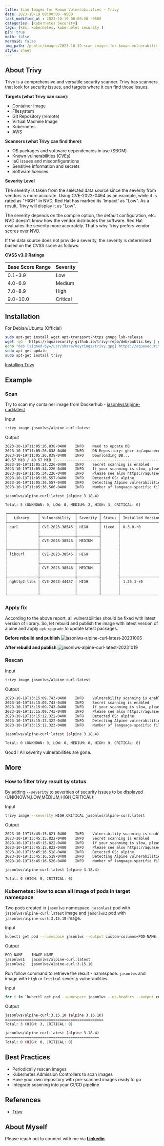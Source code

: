 ```yaml
---
title: Scan Images for Known Vulnerabilities - Trivy
date: 2023-10-19 00:00:00 -0500
last_modified_at : 2023-10-19 00:00:00 -0500
categories: [Kubernetes Security]
tags: [k8s, kubernetes, kubernetes security ]
pin: true
math: false
mermaid: false
img_path: /public/images/2023-10-19-scan-images-for-known-vulnerabilities-trivy
style: sheet
---
```


## About Trivy

Trivy is a comprehensive and versatile security scanner. Trivy has scanners that look for security issues, and targets where it can find those issues.

**Targets (what Trivy can scan)**:

- Container Image
- Filesystem
- Git Repository (remote)
- Virtual Machine Image
- Kubernetes
- AWS

**Scanners (what Trivy can find there)**:

- OS packages and software dependencies in use (SBOM)
- Known vulnerabilities (CVEs)
- IaC issues and misconfigurations
- Sensitive information and secrets
- Software licenses

**Severity Level**

The severity is taken from the selected data source since the severity from vendors is more accurate. Using CVE-2023-0464 as an example, while it is rated as "HIGH" in NVD, Red Hat has marked its 'Impact' as "Low". As a result, Trivy will display it as "Low".

The severity depends on the compile option, the default configuration, etc. NVD doesn't know how the vendor distributes the software. Red Hat evaluates the severity more accurately. That's why Trivy prefers vendor scores over NVD.

If the data source does not provide a severity, the severity is determined based on the CVSS score as follows:

**CVSS v3.0 Ratings**

| Base Score Range | Severity |
| :--- | :--- |
| 0.1-3.9 | Low |
| 4.0-6.9 | Medium |
| 7.0-8.9 | High |
| 9.0-10.0 | Critical |

## Installation

For Debian/Ubuntu (Official)

```bash
sudo apt-get install wget apt-transport-https gnupg lsb-release
wget -qO - https://aquasecurity.github.io/trivy-repo/deb/public.key | gpg --dearmor | sudo tee /usr/share/keyrings/trivy.gpg > /dev/null
echo "deb [signed-by=/usr/share/keyrings/trivy.gpg] https://aquasecurity.github.io/trivy-repo/deb $(lsb_release -sc) main" | sudo tee -a /etc/apt/sources.list.d/trivy.list
sudo apt-get update
sudo apt-get install trivy
```

[Installing Trivy](https://aquasecurity.github.io/trivy/v0.46/getting-started/installation/)

## Example

### Scan

Try to scan my container image from Dockerhub - [jasonlws/alpine-curl:latest](https://hub.docker.com/r/jasonlws/alpine-curl)

Input
```bash
trivy image jasonlws/alpine-curl:latest
```

Output
```bash
2023-10-19T11:05:26.838-0400    INFO    Need to update DB
2023-10-19T11:05:26.838-0400    INFO    DB Repository: ghcr.io/aquasecurity/trivy-db
2023-10-19T11:05:26.839-0400    INFO    Downloading DB...
40.57 MiB / 40.57 MiB [----------------------------------------------------------------------------------------------------------------------------------------------------------------------------------------------------------------------------------------------------------------------] 100.00% 6.45 MiB p/s 6.5s2023-10-19T11:05:34.225-0400    INFO    Vulnerability scanning is enabled
2023-10-19T11:05:34.226-0400    INFO    Secret scanning is enabled
2023-10-19T11:05:34.226-0400    INFO    If your scanning is slow, please try '--scanners vuln' to disable secret scanning
2023-10-19T11:05:34.226-0400    INFO    Please see also https://aquasecurity.github.io/trivy/v0.46/docs/scanner/secret/#recommendation for faster secret detection
2023-10-19T11:05:36.557-0400    INFO    Detected OS: alpine
2023-10-19T11:05:36.557-0400    INFO    Detecting Alpine vulnerabilities...
2023-10-19T11:05:36.566-0400    INFO    Number of language-specific files: 0

jasonlws/alpine-curl:latest (alpine 3.18.4)

Total: 5 (UNKNOWN: 0, LOW: 0, MEDIUM: 2, HIGH: 3, CRITICAL: 0)

┌──────────────┬────────────────┬──────────┬────────┬───────────────────┬───────────────┬──────────────────────────────────────────────────────────────┐
│   Library    │ Vulnerability  │ Severity │ Status │ Installed Version │ Fixed Version │                            Title                             │
├──────────────┼────────────────┼──────────┼────────┼───────────────────┼───────────────┼──────────────────────────────────────────────────────────────┤
│ curl         │ CVE-2023-38545 │ HIGH     │ fixed  │ 8.3.0-r0          │ 8.4.0-r0      │ a heap based buffer overflow in the SOCKS5 proxy handshake   │
│              │                │          │        │                   │               │ https://avd.aquasec.com/nvd/cve-2023-38545                   │
│              ├────────────────┼──────────┤        │                   │               ├──────────────────────────────────────────────────────────────┤
│              │ CVE-2023-38546 │ MEDIUM   │        │                   │               │ cookie injection with none file                              │
│              │                │          │        │                   │               │ https://avd.aquasec.com/nvd/cve-2023-38546                   │
├──────────────┼────────────────┼──────────┤        │                   │               ├──────────────────────────────────────────────────────────────┤
│ libcurl      │ CVE-2023-38545 │ HIGH     │        │                   │               │ a heap based buffer overflow in the SOCKS5 proxy handshake   │
│              │                │          │        │                   │               │ https://avd.aquasec.com/nvd/cve-2023-38545                   │
│              ├────────────────┼──────────┤        │                   │               ├──────────────────────────────────────────────────────────────┤
│              │ CVE-2023-38546 │ MEDIUM   │        │                   │               │ cookie injection with none file                              │
│              │                │          │        │                   │               │ https://avd.aquasec.com/nvd/cve-2023-38546                   │
├──────────────┼────────────────┼──────────┤        ├───────────────────┼───────────────┼──────────────────────────────────────────────────────────────┤
│ nghttp2-libs │ CVE-2023-44487 │ HIGH     │        │ 1.55.1-r0         │ 1.57.0-r0     │ Multiple HTTP/2 enabled web servers are vulnerable to a DDoS │
│              │                │          │        │                   │               │ attack (Rapid...                                             │
│              │                │          │        │                   │               │ https://avd.aquasec.com/nvd/cve-2023-44487                   │
└──────────────┴────────────────┴──────────┴────────┴───────────────────┴───────────────┴──────────────────────────────────────────────────────────────┘
```

### Apply fix

According to the above report, all vulnerabilities should be fixed with latest version of library. So, let rebuild and publish the image with latest version of alpine and apply `apk upgrade` to update latest packages.

**Before rebuild and publish**
![jasonlws-alpine-curl-latest-20231006](jasonlws-alpine-curl-latest-20231006.jpg)

**After rebuild and publish**
![jasonlws-alpine-curl-latest-20231019](jasonlws-alpine-curl-latest-20231019.jpg)

### Rescan

Input
```bash
trivy image jasonlws/alpine-curl:latest
```

Output
```bash
2023-10-19T13:15:09.743-0400    INFO    Vulnerability scanning is enabled
2023-10-19T13:15:09.743-0400    INFO    Secret scanning is enabled
2023-10-19T13:15:09.743-0400    INFO    If your scanning is slow, please try '--scanners vuln' to disable secret scanning
2023-10-19T13:15:09.743-0400    INFO    Please see also https://aquasecurity.github.io/trivy/v0.46/docs/scanner/secret/#recommendation for faster secret detection
2023-10-19T13:15:12.322-0400    INFO    Detected OS: alpine
2023-10-19T13:15:12.322-0400    INFO    Detecting Alpine vulnerabilities...
2023-10-19T13:15:12.323-0400    INFO    Number of language-specific files: 0

jasonlws/alpine-curl:latest (alpine 3.18.4)

Total: 0 (UNKNOWN: 0, LOW: 0, MEDIUM: 0, HIGH: 0, CRITICAL: 0)
```

Good ! All severity vulnerabilities are gone.

## More

### How to filter trivy result by status

By adding `--severity` to severities of security issues to be displayed (UNKNOWN,LOW,MEDIUM,HIGH,CRITICAL):

Input
``` bash
trivy image --severity HIGH,CRITICAL jasonlws/alpine-curl:latest
```

Output
```bash
2023-10-19T13:45:15.821-0400    INFO    Vulnerability scanning is enabled
2023-10-19T13:45:15.822-0400    INFO    Secret scanning is enabled
2023-10-19T13:45:15.822-0400    INFO    If your scanning is slow, please try '--scanners vuln' to disable secret scanning
2023-10-19T13:45:15.822-0400    INFO    Please see also https://aquasecurity.github.io/trivy/v0.46/docs/scanner/secret/#recommendation for faster secret detection
2023-10-19T13:45:16.518-0400    INFO    Detected OS: alpine
2023-10-19T13:45:16.519-0400    INFO    Detecting Alpine vulnerabilities...
2023-10-19T13:45:16.526-0400    INFO    Number of language-specific files: 0

jasonlws/alpine-curl:latest (alpine 3.18.4)

Total: 0 (HIGH: 0, CRITICAL: 0)
```

### Kubernetes: How to scan all image of pods in target namespace

Two pods created in `jasonlws` namespace. `jasonlws1` pod with `jasonlws/alpine-curl:latest` image and `jasonlws2` pod with `jasonlws/alpine-curl:3.15.10` image.

Input
```bash
kubectl get pod --namespace jasonlws --output custom-columns=POD-NAME:.metadata.name,IMAGE-NAME:.spec.containers[*].image
```

Output
```bash
POD-NAME    IMAGE-NAME
jasonlws1   jasonlws/alpine-curl:latest
jasonlws2   jasonlws/alpine-curl:3.15.10
```

Run follow command to retrieve the result - namespace: `jasonlws` and image with `High` or `Critical` severity vulnerabilities.

Input
```bash
for i in `kubectl get pod --namespace jasonlws --no-headers --output custom-columns=IMAGE-NAME:.spec.containers[*].image`; do trivy -q image --severity HIGH,CRITICAL $i | grep -iEB3 "HIGH:|CRITICAL:" ; done
```

Output
```bash
jasonlws/alpine-curl:3.15.10 (alpine 3.15.10)
=============================================
Total: 3 (HIGH: 3, CRITICAL: 0)

jasonlws/alpine-curl:latest (alpine 3.18.4)
===========================================
Total: 0 (HIGH: 0, CRITICAL: 0)
```

## Best Practices

- Periodically rescan images
- Kubernetes Admission Controllers to scan images
- Have your own repository with pre-scanned images ready to go
- Integrate scanning into your CI/CD pipeline

## References

- [Trivy](https://aquasecurity.github.io/trivy/v0.46/)

## About Myself

Please reach out to connect with me via [**Linkedin**](https://www.linkedin.com/in/jasonlws).
